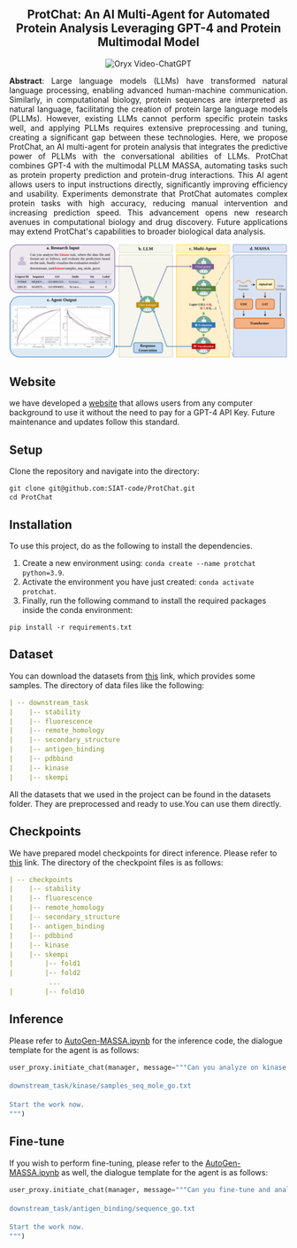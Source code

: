 <div align="center">
<h2>ProtChat: An AI Multi-Agent for Automated Protein Analysis Leveraging GPT-4 and Protein Multimodal Model</h2>

<p align="center">
    <img src="https://i.imgur.com/waxVImv.png" alt="Oryx Video-ChatGPT">
</p>

</div>


<p align="center" style="text-align:justify">
<strong>Abstract</strong>: Large language models (LLMs) have transformed natural language processing, enabling advanced human-machine communication. Similarly, in computational biology, protein sequences are interpreted as natural language, facilitating the creation of protein large language models (PLLMs). However, existing LLMs cannot perform specific protein tasks well, and applying PLLMs requires extensive preprocessing and tuning, creating a significant gap between these technologies. Here, we propose ProtChat, an AI multi-agent for protein analysis that integrates the predictive power of PLLMs with the conversational abilities of LLMs. ProtChat combines GPT-4 with the multimodal PLLM MASSA, automating tasks such as protein property prediction and protein-drug interactions. This AI agent allows users to input instructions directly, significantly improving efficiency and usability. Experiments demonstrate that ProtChat automates complex protein tasks with high accuracy, reducing manual intervention and increasing prediction speed. This advancement opens new research avenues in computational biology and drug discovery. Future applications may extend ProtChat's capabilities to broader biological data analysis. </p>

<p align="center"><img src="./figures/Figure1.svg" alt=""></p>

## Website

we have developed a [website](http://protchat-tool.online:8512) that allows users from any computer background to use it without the need to pay for a GPT-4 API Key. Future maintenance and updates follow this standard.

## Setup

Clone the repository and navigate into the directory:

```
git clone git@github.com:SIAT-code/ProtChat.git
cd ProtChat
```

## Installation

To use this project, do as the following to install the dependencies.

1. Create a new environment using: `conda create --name protchat python=3.9`.
2. Activate the environment you have just created: `conda activate protchat`.
3. Finally, run the following command to install the required packages inside the conda environment:

```commandline
pip install -r requirements.txt
```

## Dataset

You can download the datasets
from [this](https://drive.google.com/file/d/1SyYiE0XWZBZPQ4bjZntyWPK0BUCJ8p_d/view?usp=sharing)
link, which provides some samples. The directory of data files like the following:

```yaml
| -- downstream_task
|    |-- stability
|    |-- fluorescence
|    |-- remote_homology
|    |-- secondary_structure
|    |-- antigen_binding
|    |-- pdbbind
|    |-- kinase
|    |-- skempi
```

All the datasets that we used in the project can be found in the datasets folder. They are preprocessed and ready to
use.You can use them directly.

## Checkpoints
We have prepared model checkpoints for direct inference. Please refer to [this](https://drive.google.com/file/d/1-6gEmPm-JojQSV0ST0lWzchWQe-j-CWR/view?usp=sharing) link. The directory of the checkpoint files is as follows:
```yaml
| -- checkpoints
|    |-- stability
|    |-- fluorescence
|    |-- remote_homology
|    |-- secondary_structure
|    |-- antigen_binding
|    |-- pdbbind
|    |-- kinase
|    |-- skempi
|        |-- fold1
|        |-- fold2
          ...
|        |-- fold10
```

## Inference

Please refer to [AutoGen-MASSA.ipynb](./scripts/AutoGen-MASSA.ipynb) for the inference code, the dialogue template for the agent is as follows:
```python
user_proxy.initiate_chat(manager, message="""Can you analyze on kinase task which belongs to protein-drug interaction prediction benchmark, where the data file and format are as follows, and evaluate the predictions based on the task, finally visualize the evaluation results?

downstream_task/kinase/samples_seq_mole_go.txt

Start the work now.
""")
```

## Fine-tune

If you wish to perform fine-tuning, please refer to the [AutoGen-MASSA.ipynb](./scripts/AutoGen-MASSA.ipynb) as well, the dialogue template for the agent is as follows:
```python
user_proxy.initiate_chat(manager, message="""Can you fine-tune and analyze on antigen binding task which belongs to protein property prediction benchmark, where the data file and format are as follows, and evaluate the predictions based on the task, finally visualize the evaluation results?

downstream_task/antigen_binding/sequence_go.txt

Start the work now.
""")
```